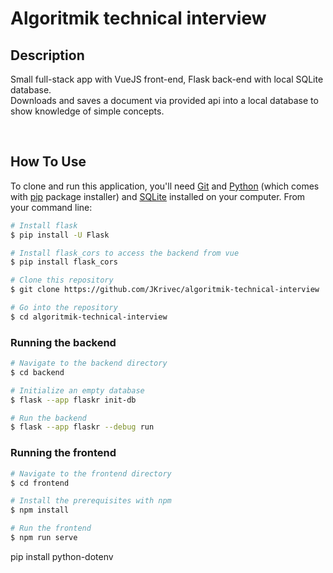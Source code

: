 # Algoritmik technical interview

## Description

Small full-stack app with VueJS front-end, Flask back-end with local SQLite database.\
Downloads and saves a document via provided api into a local database to show knowledge of simple concepts.

<br />

## How To Use

To clone and run this application, you'll need [Git](https://git-scm.com) and [Python](https://www.python.org/downloads/) (which comes with [pip](https://pypi.org/project/pip/) package installer) and [SQLite](https://www.sqlite.org/download.html) installed on your computer. From your command line:

```bash
# Install flask
$ pip install -U Flask

# Install flask_cors to access the backend from vue
$ pip install flask_cors

# Clone this repository
$ git clone https://github.com/JKrivec/algoritmik-technical-interview

# Go into the repository
$ cd algoritmik-technical-interview
```

### Running the backend

```bash
# Navigate to the backend directory
$ cd backend

# Initialize an empty database
$ flask --app flaskr init-db

# Run the backend
$ flask --app flaskr --debug run
```

### Running the frontend

```bash
# Navigate to the frontend directory
$ cd frontend

# Install the prerequisites with npm
$ npm install

# Run the frontend
$ npm run serve
```

pip install python-dotenv
